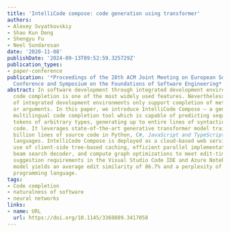 ```yaml
---
title: 'IntelliCode compose: code generation using transformer'
authors:
- Alexey Svyatkovskiy
- Shao Kun Deng
- Shengyu Fu
- Neel Sundaresan
date: '2020-11-08'
publishDate: '2024-09-13T09:52:59.325729Z'
publication_types:
- paper-conference
publication: '*Proceedings of the 28th ACM Joint Meeting on European Software Engineering
  Conference and Symposium on the Foundations of Software Engineering*'
abstract: In software development through integrated development environments (IDEs),
  code completion is one of the most widely used features. Nevertheless, majority
  of integrated development environments only support completion of methods and APIs,
  or arguments. In this paper, we introduce IntelliCode Compose – a general-purpose
  multilingual code completion tool which is capable of predicting sequences of code
  tokens of arbitrary types, generating up to entire lines of syntactically correct
  code. It leverages state-of-the-art generative transformer model trained on 1.2
  billion lines of source code in Python, C#, JavaScript and TypeScript programming
  languages. IntelliCode Compose is deployed as a cloud-based web service. It makes
  use of client-side tree-based caching, efficient parallel implementation of the
  beam search decoder, and compute graph optimizations to meet edit-time completion
  suggestion requirements in the Visual Studio Code IDE and Azure Notebook. Our best
  model yields an average edit similarity of 86.7% and a perplexity of 1.82 for Python
  programming language.
tags:
- Code completion
- naturalness of software
- neural networks
links:
- name: URL
  url: https://doi.org/10.1145/3368089.3417058
---
```

